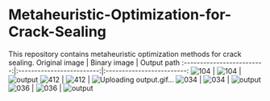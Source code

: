# Metaheuristic-Optimization-for-Crack-Sealing

This repository contains metaheuristic optimization methods for crack sealing.
Original image       |  Binary image    |  Output path
:-------------------------:|:-------------------------:|:-------------------------:
![104](https://github.com/JeremyOng96/Metaheuristic-Optimization-for-Crack-Sealing/assets/17587452/d4ba9bb6-d3db-48c0-9fad-a1d7c9e1c09f) | ![104](https://github.com/JeremyOng96/Metaheuristic-Optimization-for-Crack-Sealing/assets/17587452/ced5da43-8033-43ef-be5b-a1dc3fd89fce) | ![output](https://github.com/JeremyOng96/Metaheuristic-Optimization-for-Crack-Sealing/assets/17587452/c2bd5a64-3afd-4471-bbbb-5b9959ef61b9)
![412](https://github.com/JeremyOng96/Metaheuristic-Optimization-for-Crack-Sealing/assets/17587452/73eaf1d4-bd1f-4e9b-9bcc-4a148548553a) | ![412](https://github.com/JeremyOng96/Metaheuristic-Optimization-for-Crack-Sealing/assets/17587452/214c19f4-b8d1-4028-8748-33445639b946) | ![Uploading output.gif…]()
![034](https://github.com/JeremyOng96/Metaheuristic-Optimization-for-Crack-Sealing/assets/17587452/2bb18db3-016e-4c0f-ac68-eed3d567157d) | ![034](https://github.com/JeremyOng96/Metaheuristic-Optimization-for-Crack-Sealing/assets/17587452/5ada8a65-1039-4adc-8f4a-8bbfa4c966ed) | ![output](https://github.com/JeremyOng96/Metaheuristic-Optimization-for-Crack-Sealing/assets/17587452/717d416b-406a-4e64-825e-a012ad11c680)
![036](https://github.com/JeremyOng96/Metaheuristic-Optimization-for-Crack-Sealing/assets/17587452/5530fef6-d8cb-4ac0-b5c6-fb3ae9f875b0) | ![036](https://github.com/JeremyOng96/Metaheuristic-Optimization-for-Crack-Sealing/assets/17587452/82a375b8-16ed-4b86-bca6-07189db507c0) | ![output](https://github.com/JeremyOng96/Metaheuristic-Optimization-for-Crack-Sealing/assets/17587452/ca535d84-5f04-4f81-ad6f-0925ec2c74ea)




